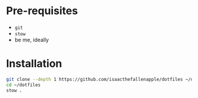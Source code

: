 # Pre-requisites

- `git`
- `stow`
- be me, ideally

# Installation

```zsh
git clone --depth 1 https://github.com/isaacthefallenapple/dotfiles ~/dotfiles
cd ~/dotfiles
stow .
```
